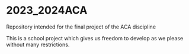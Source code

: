 # 2023_2024ACA
Repository intended for the final project of the ACA discipline

This is a school project which gives us freedom to develop as we please without many restrictions.